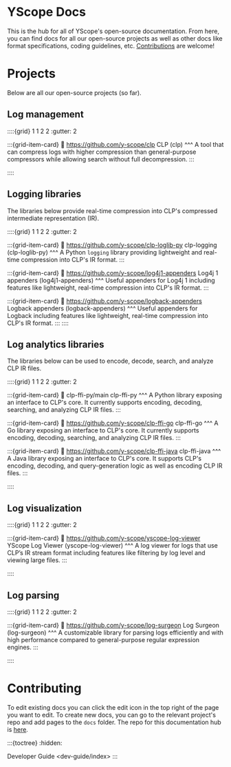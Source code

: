 # YScope Docs

This is the hub for all of YScope's open-source documentation. From here, you can find docs for all
our open-source projects as well as other docs like format specifications, coding guidelines, etc.
[Contributions](#contributing) are welcome!

# Projects

Below are all our open-source projects (so far).

## Log management

::::{grid} 1 1 2 2
:gutter: 2

:::{grid-item-card}
:link: https://github.com/y-scope/clp
CLP (clp)
^^^
A tool that can compress logs with higher compression than general-purpose compressors while
allowing search without full decompression.
:::

::::

## Logging libraries

The libraries below provide real-time compression into CLP's compressed intermediate representation
(IR).

::::{grid} 1 1 2 2
:gutter: 2

:::{grid-item-card}
:link: https://github.com/y-scope/clp-loglib-py
clp-logging (clp-loglib-py)
^^^
A Python `logging` library providing lightweight and real-time compression into CLP's IR format.
:::

:::{grid-item-card}
:link: https://github.com/y-scope/log4j1-appenders
Log4j 1 appenders (log4j1-appenders)
^^^
Useful appenders for Log4j 1 including features like lightweight, real-time compression into CLP's
IR format.
:::

:::{grid-item-card}
:link: https://github.com/y-scope/logback-appenders
Logback appenders (logback-appenders)
^^^
Useful appenders for Logback including features like lightweight, real-time compression into CLP's
IR format.
:::
::::

## Log analytics libraries

The libraries below can be used to encode, decode, search, and analyze CLP IR files.

::::{grid} 1 1 2 2
:gutter: 2

:::{grid-item-card}
:link: clp-ffi-py/main
clp-ffi-py
^^^
A Python library exposing an interface to CLP's core. It currently supports encoding, decoding,
searching, and analyzing CLP IR files.
:::

:::{grid-item-card}
:link: https://github.com/y-scope/clp-ffi-go
clp-ffi-go
^^^
A Go library exposing an interface to CLP's core. It currently supports encoding, decoding,
searching, and analyzing CLP IR files.
:::

:::{grid-item-card}
:link: https://github.com/y-scope/clp-ffi-java
clp-ffi-java
^^^
A Java library exposing an interface to CLP's core. It supports CLP's encoding, decoding, and
query-generation logic as well as encoding CLP IR files.
:::

::::

## Log visualization

::::{grid} 1 1 2 2
:gutter: 2

:::{grid-item-card}
:link: https://github.com/y-scope/yscope-log-viewer
YScope Log Viewer (yscope-log-viewer)
^^^
A log viewer for logs that use CLP’s IR stream format including features like filtering by log level
and viewing large files.
:::

::::

## Log parsing

::::{grid} 1 1 2 2
:gutter: 2

:::{grid-item-card}
:link: https://github.com/y-scope/log-surgeon
Log Surgeon (log-surgeon)
^^^
A customizable library for parsing logs efficiently and with high performance compared to
general-purpose regular expression engines.
:::

::::

# Contributing

To edit existing docs you can click the edit icon in the top right of the page
you want to edit. To create new docs, you can go to the relevant project's repo
and add pages to the `docs` folder. The repo for this documentation hub is
[here][yscope-docs]. 

:::{toctree}
:hidden:

Developer Guide <dev-guide/index>
:::


[CLP]: https://github.com/y-scope/clp
[clp-ffi-java]: https://github.com/y-scope/clp-ffi-java
[log4j1-appenders]: https://github.com/y-scope/log4j1-appenders
[yscope-log-viewer]: https://github.com/y-scope/yscope-log-viewer
[yscope-docs]: https://github.com/y-scope/yscope-docs
